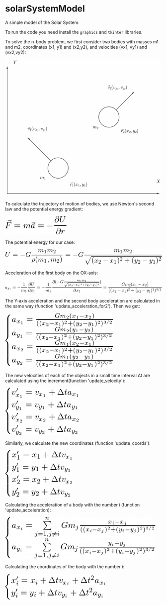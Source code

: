 # solarSystemModel
A simple model of the Solar System.


To run the code you need install the `graphics` and `tkinter` libraries.

To solve the n-body problem, we first consider two bodies with masses m1 and m2, coordinates (x1, y1) and (x2,y2), and velocities (vx1, vy1) and (vx2,vy2):

![Image alt](https://github.com/r0mbeg/solarSystemModel/blob/master/FormulasAndImages/2Bodies.png)

To calculate the trajectory of motion of bodies, we use Newton's second law and the potential energy gradient:

![Image alt](https://github.com/r0mbeg/solarSystemModel/blob/master/FormulasAndImages/Newton2.png)

The potential energy for our case:

![Image alt](https://github.com/r0mbeg/solarSystemModel/blob/master/FormulasAndImages/PotentialEnergy.png)

Acceleration of the first body on the OX-axis:

![Image alt](https://github.com/r0mbeg/solarSystemModel/blob/master/FormulasAndImages/AccelerationXfor2.png)

The Y-axis acceleration and the second body acceleration are calculated in the same way (function 'update_acceleration_for2'). Then we get:

![Image alt](https://github.com/r0mbeg/solarSystemModel/blob/master/FormulasAndImages/Accelerationsfor2.png)

The new velocities of each of the objects in a small time interval Δt are calculated using the increment(function 'update_velocity'):

![Image alt](https://github.com/r0mbeg/solarSystemModel/blob/master/FormulasAndImages/Velocitiesfor2.png)

Similarly, we calculate the new coordinates (function 'update_coords'):

![Image alt](https://github.com/r0mbeg/solarSystemModel/blob/master/FormulasAndImages/Coordsfor2.png)

Calculating the acceleration of a body with the number i (function 'update_acceleration):

![Image alt](https://github.com/r0mbeg/solarSystemModel/blob/master/FormulasAndImages/Accelerations.png)

Calculating the coordinates of the body with the number i:

![Image alt](https://github.com/r0mbeg/solarSystemModel/blob/master/FormulasAndImages/Coords.png)

